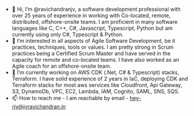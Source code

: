 - 👋 Hi, I’m @ravichandranjv, a software development professional with over 25 years of experience in working with Co-located, remote, distributed, offshore-onsite teams. I am proficient in many software languages like C, C++, C#, Javascript, Typescript, Python but am currently using only C#, Typescript & Python.
- 👀 I’m interested in all aspects of Agile Software Development, be it practices, techniques, tools or values. I am pretty strong in Scrum practices being a Certified Scrum Master and have served in the capacity for remote and co-located teams. I have also worked as an Agile coach for an offshore-onsite team.
- 🌱 I’m currently working on AWS CDK (.Net, C# & Typescript) stacks, Terraform. I have solid experience of 2 years in IaC, deploying CDK and Terraform stacks for most aws services like Cloudfront, Api Gateway, S3, DynamoDb, VPC, EC2, Lambda, IAM, Cognito, SAML, SNS, SQS. 
- 📫 How to reach me - I am reachable by email - hey-rjv@jvravichandran.in

<!---
ravichandranjv/ravichandranjv is a ✨ special ✨ repository because its `README.md` (this file) appears on your GitHub profile.
You can click the Preview link to take a look at your changes.
--->
